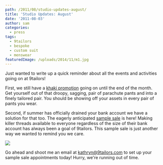```yaml
---
path: /2011/08/studio-updates-august/
title: 'Studio Updates: August'
date: '2011-08-03'
author: sam
categories:
  - press
tags:
  - 9tailors
  - bespoke
  - custom suit
  - menswear
featuredImage: /uploads/2014/11/m1.jpg
---
```

Just wanted to write up a quick reminder about all the events and activities going on at 9tailors!

First, we still have a [khaki promotion](http://2011/07/and-summer-gets-better-and-better.html) going on until the end of the month. Get yourself out of that droopy, sagging, pair of parachute pants and into a finely tailored pair. You should be showing off your assets in every pair of pants you wear.

Second, if summer has officially drained your bank account we have a solution for that too. The eagerly anticipated [sample sale](http://2011/07/sample-sale-special-deals-for-our-fans.html) is here! Making killer threads available to everyone regardless of the size of their bank account has always been a goal of 9tailors. This sample sale is just another way we wanted to remind you we care.

[![](http://1.bp.blogspot.com/-VQPSyJ4yhO4/Tjlvvzzq8rI/AAAAAAAAAsg/txZwPmlh9JI/s400/gb_9.jpg)](http://1.bp.blogspot.com/-VQPSyJ4yhO4/Tjlvvzzq8rI/AAAAAAAAAsg/txZwPmlh9JI/s1600/gb_9.jpg)

Go ahead and shoot me an email at kathryn@9tailors.com to set up your sample sale appointments today! Hurry, we're running out of time.